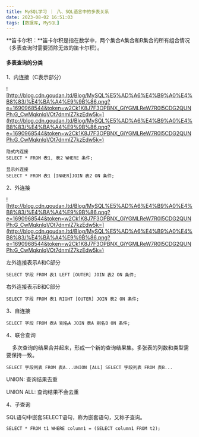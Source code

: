 ```yaml
---
title: MySQL学习 ｜ 八、SQL语言中的多表关系
date: 2023-08-02 16:51:03
tags: [数据库, MySQL]
---
```


**笛卡尔积：**笛卡尔积是指在数学中，两个集合A集合和B集合的所有组合情况（多表查询时需要消除无效的笛卡尔积）。



#### **多表查询的分类**

1、内连接（C表示部分）

![http://blog.cdn.goudan.ltd/Blog/MySQL%E5%AD%A6%E4%B9%A0%E4%B8%83/%E4%BA%A4%E9%9B%86.png?e=1690968544&token=w2Ck1K8J7F3OPBNX_GiYGMLReW7R0l5CDG2QUNPh:G_CwMqknlqVOt7dnmlZ7kzEdw5k=](http://blog.cdn.goudan.ltd/Blog/MySQL%E5%AD%A6%E4%B9%A0%E4%B8%83/%E4%BA%A4%E9%9B%86.png?e=1690968544&token=w2Ck1K8J7F3OPBNX_GiYGMLReW7R0l5CDG2QUNPh:G_CwMqknlqVOt7dnmlZ7kzEdw5k=)

```
隐式内连接    
SELECT * FROM 表1, 表2 WHERE 条件;

显示外连接    
SELECT * FROM 表1 [INNER]JOIN 表2 ON 条件;
```

2、外连接

![http://blog.cdn.goudan.ltd/Blog/MySQL%E5%AD%A6%E4%B9%A0%E4%B8%83/%E4%BA%A4%E9%9B%86.png?e=1690968544&token=w2Ck1K8J7F3OPBNX_GiYGMLReW7R0l5CDG2QUNPh:G_CwMqknlqVOt7dnmlZ7kzEdw5k=](http://blog.cdn.goudan.ltd/Blog/MySQL%E5%AD%A6%E4%B9%A0%E4%B8%83/%E4%BA%A4%E9%9B%86.png?e=1690968544&token=w2Ck1K8J7F3OPBNX_GiYGMLReW7R0l5CDG2QUNPh:G_CwMqknlqVOt7dnmlZ7kzEdw5k=)

左外连接表示A和C部分

```
SELECT 字段 FROM 表1 LEFT [OUTER] JOIN 表2 ON 条件;
```

右外连接表示B和C部分  

```
SELECT 字段 FROM 表1 RIGHT [OUTER] JOIN 表2 ON 条件;
```

3、自连接

```
SELECT 字段 FROM 表A 别名A JOIN 表A 别名B ON 条件;
```

4、联合查询‍

    多次查询的结果合并起来，形成一个新的查询结果集。多张表的列数和类型需要保持一致。

```
SELECT 字段列表 FROM 表A...UNION [ALL] SELECT 字段列表 FROM 表B...
```

UNION: 查询结果去重‍

UNION ALL: 查询结果不会去重‍‍‍‍‍‍‍‍‍

4、子查询

SQL语句中嵌套SELECT语句，称为嵌套语句，又称子查询。‍‍‍‍

```
SELECT * FROM t1 WHERE column1 = (SELECT column1 FROM t2);
```